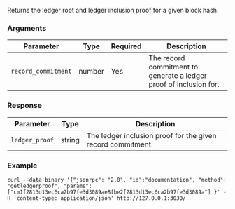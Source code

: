 Returns the ledger root and ledger inclusion proof for a given block hash.

### Arguments

| Parameter           | Type   | Required | Description                                                        |
|---------------------|--------|----------|--------------------------------------------------------------------|
| `record_commitment` | number | Yes      | The record commitment to generate a ledger proof of inclusion for. |

### Response

| Parameter      | Type   | Description                                                 |
|----------------|--------|-------------------------------------------------------------|
| `ledger_proof` | string | The ledger inclusion proof for the given record commitment. |

### Example
```ignore
curl --data-binary '{"jsonrpc": "2.0", "id":"documentation", "method": "getledgerproof", "params": ["cm1f2813d13ec6ca2b97fe3d3089ae8fbe2f2813d13ec6ca2b97fe3d3089a"] }' -H 'content-type: application/json' http://127.0.0.1:3030/
```
